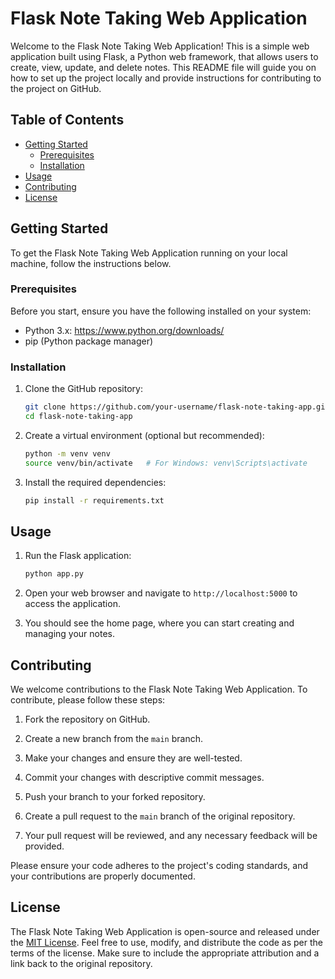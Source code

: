 # Flask Note Taking Web Application

Welcome to the Flask Note Taking Web Application! This is a simple web application built using Flask, a Python web framework, that allows users to create, view, update, and delete notes. This README file will guide you on how to set up the project locally and provide instructions for contributing to the project on GitHub.

## Table of Contents
- [Getting Started](#getting-started)
  - [Prerequisites](#prerequisites)
  - [Installation](#installation)
- [Usage](#usage)
- [Contributing](#contributing)
- [License](#license)

## Getting Started

To get the Flask Note Taking Web Application running on your local machine, follow the instructions below.

### Prerequisites

Before you start, ensure you have the following installed on your system:

- Python 3.x: https://www.python.org/downloads/
- pip (Python package manager)

### Installation

1. Clone the GitHub repository:

   ```bash
   git clone https://github.com/your-username/flask-note-taking-app.git
   cd flask-note-taking-app
   ```

2. Create a virtual environment (optional but recommended):

   ```bash
   python -m venv venv
   source venv/bin/activate   # For Windows: venv\Scripts\activate
   ```

3. Install the required dependencies:

   ```bash
   pip install -r requirements.txt
   ```

## Usage

1. Run the Flask application:

   ```bash
   python app.py
   ```

2. Open your web browser and navigate to `http://localhost:5000` to access the application.

3. You should see the home page, where you can start creating and managing your notes.

## Contributing

We welcome contributions to the Flask Note Taking Web Application. To contribute, please follow these steps:

1. Fork the repository on GitHub.

2. Create a new branch from the `main` branch.

3. Make your changes and ensure they are well-tested.

4. Commit your changes with descriptive commit messages.

5. Push your branch to your forked repository.

6. Create a pull request to the `main` branch of the original repository.

7. Your pull request will be reviewed, and any necessary feedback will be provided.

Please ensure your code adheres to the project's coding standards, and your contributions are properly documented.

## License

The Flask Note Taking Web Application is open-source and released under the [MIT License](/path/to/LICENSE). Feel free to use, modify, and distribute the code as per the terms of the license. Make sure to include the appropriate attribution and a link back to the original repository.
